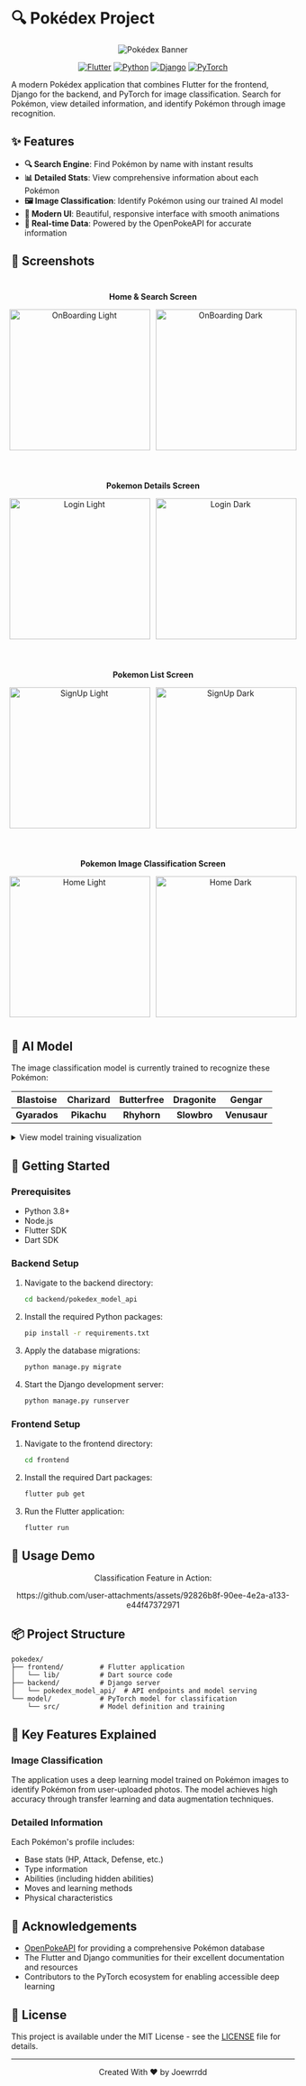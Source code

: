# 🔍 Pokédex Project

<div align="center">

![Pokédex Banner](assets/pokeball_background_image.png)

[![Flutter](https://img.shields.io/badge/Flutter-3.0+-02569B?style=for-the-badge&logo=flutter&logoColor=white)](https://flutter.dev/)
[![Python](https://img.shields.io/badge/Python-3.8+-3776AB?style=for-the-badge&logo=python&logoColor=white)](https://www.python.org/)
[![Django](https://img.shields.io/badge/Django-4.0+-092E20?style=for-the-badge&logo=django&logoColor=white)](https://www.djangoproject.com/)
[![PyTorch](https://img.shields.io/badge/PyTorch-1.9+-EE4C2C?style=for-the-badge&logo=pytorch&logoColor=white)](https://pytorch.org/)

</div>

A modern Pokédex application that combines Flutter for the frontend, Django for the backend, and PyTorch for image classification. Search for Pokémon, view detailed information, and identify Pokémon through image recognition.

## ✨ Features

- **🔍 Search Engine**: Find Pokémon by name with instant results
- **📊 Detailed Stats**: View comprehensive information about each Pokémon
- **🖼️ Image Classification**: Identify Pokémon using our trained AI model
- **🎨 Modern UI**: Beautiful, responsive interface with smooth animations
- **🔄 Real-time Data**: Powered by the OpenPokeAPI for accurate information

## 📱 Screenshots

<div align="center">
  <!-- Home & Search Screen -->
  <div style="display: flex; flex-direction: column; align-items: center;">
    <div style="flex: 2; padding: 10px;">
      <p><strong>Home & Search Screen</strong></p>
      <div style="display: flex; gap: 10px;">
        <img src="screenshots/1.png" width="250" alt="OnBoarding Light"/>
        <img src="screenshots/2.png" width="250" alt="OnBoarding Dark"/>
      </div>
    </div>
    <!-- Pokemon Details Screen -->
    <div style="display: flex; align-items: flex-start; margin-top: 20px;">
      <div style="flex: 2; padding: 10px;">
        <p><strong>Pokemon Details Screen</strong></p>
        <div style="display: flex; gap: 10px;">
          <img src="screenshots/3.png" width="250" alt="Login Light"/>
          <img src="screenshots/4.png" width="250" alt="Login Dark"/>
        </div>
      </div>
    </div>
    <!-- Pokemon List Screen -->
    <div style="display: flex; align-items: flex-start; margin-top: 20px;">
      <div style="flex: 2; padding: 10px;">
        <p><strong>Pokemon List Screen</strong></p>
        <div style="display: flex; gap: 10px;">
          <img src="screenshots/5.png" width="250" alt="SignUp Light"/> 
          <img src="screenshots/6.png" width="250" alt="SignUp Dark"/>
        </div>
      </div>
    </div>
    <!-- Pokemon Image Classification Screen -->
    <div style="display: flex; align-items: flex-start; margin-top: 20px;">
      <div style="flex: 2; padding: 10px;">
        <p><strong>Pokemon Image Classification Screen</strong></p>
        <div style="display: flex; gap:     10px;">
          <img src="screenshots/7.png" width="250" alt="Home Light"/>
          <img src="screenshots/8.png" width="250" alt="Home Dark"/>
        </div>
      </div>
    </div>
  </div>
</div>

## 🧠 AI Model

The image classification model is currently trained to recognize these Pokémon:

|  Blastoise   |  Charizard  | Butterfree  |  Dragonite  |    Gengar    |
| :----------: | :---------: | :---------: | :---------: | :----------: |
| **Gyarados** | **Pikachu** | **Rhyhorn** | **Slowbro** | **Venusaur** |

<details>
<summary>View model training visualization</summary>
<div align="center">
  <img src="model/training.png" alt="Model Training" width="600"/>
</div>
</details>

## 🚀 Getting Started

### Prerequisites

- Python 3.8+
- Node.js
- Flutter SDK
- Dart SDK

### Backend Setup

1. Navigate to the backend directory:

   ```bash
   cd backend/pokedex_model_api
   ```

2. Install the required Python packages:

   ```bash
   pip install -r requirements.txt
   ```

3. Apply the database migrations:

   ```bash
   python manage.py migrate
   ```

4. Start the Django development server:
   ```bash
   python manage.py runserver
   ```

### Frontend Setup

1. Navigate to the frontend directory:

   ```bash
   cd frontend
   ```

2. Install the required Dart packages:

   ```bash
   flutter pub get
   ```

3. Run the Flutter application:
   ```bash
   flutter run
   ```

## 📱 Usage Demo

<div align="center">
  <p>Classification Feature in Action:</p>
  <p>https://github.com/user-attachments/assets/92826b8f-90ee-4e2a-a133-e44f47372971</p>
</div>

## 📦 Project Structure

```
pokedex/
├── frontend/         # Flutter application
│   └── lib/          # Dart source code
├── backend/          # Django server
│   └── pokedex_model_api/  # API endpoints and model serving
└── model/            # PyTorch model for classification
    └── src/          # Model definition and training
```

## 🌟 Key Features Explained

### Image Classification

The application uses a deep learning model trained on Pokémon images to identify Pokémon from user-uploaded photos. The model achieves high accuracy through transfer learning and data augmentation techniques.

### Detailed Information

Each Pokémon's profile includes:

- Base stats (HP, Attack, Defense, etc.)
- Type information
- Abilities (including hidden abilities)
- Moves and learning methods
- Physical characteristics

## 🙏 Acknowledgements

- [OpenPokeAPI](https://pokeapi.co/) for providing a comprehensive Pokémon database
- The Flutter and Django communities for their excellent documentation and resources
- Contributors to the PyTorch ecosystem for enabling accessible deep learning

## 📄 License

This project is available under the MIT License - see the [LICENSE](LICENSE) file for details.

---

<div align="center">
  <p>Created With ❤️ by Joewrrdd</p>
</div>

